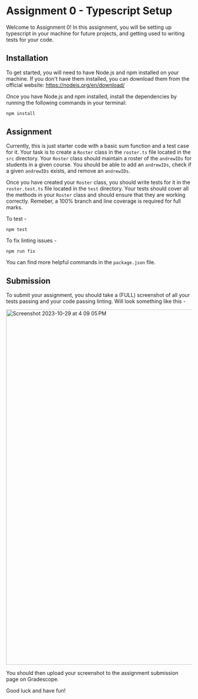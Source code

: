 # Assignment 0 - Typescript Setup

Welcome to Assignment 0! In this assignment, you will be setting up typescript in your machine for future projects, and getting used to writing tests for your code. 

## Installation

To get started, you will need to have Node.js and npm installed on your machine. If you don't have them installed, you can download them from the official website: https://nodejs.org/en/download/

Once you have Node.js and npm installed, install the dependencies by running the following commands in your terminal:

```bash
npm install
```

## Assignment

Currently, this is just starter code with a basic sum function and a test case for it. 
Your task is to create a `Roster` class in the `roster.ts` file located in the `src` directory. Your `Roster` class should  maintain a roster of the `andrewIDs` for students in a given course. You should be able to add an `andrewIDs`, check if a given `andrewIDs` exists, and remove an `andrewIDs`.


Once you have created your `Roster` class, you should write tests for it in the `roster.test.ts` file located in the `test` directory. Your tests should cover all the methods in your `Roster` class and should ensure that they are working correctly. Remeber, a 100% branch and line coverage is required for full marks.

To test - 
```
npm test
```

To fix linting issues - 
```
npm run fix
```

You can find more helpful commands in the `package.json` file.

## Submission

To submit your assignment, you should take a (FULL) screenshot of all your tests passing and your code passing linting. Will look something like this - 

<img width="964" alt="Screenshot 2023-10-29 at 4 09 05 PM" src="https://github.com/17-625-API-Design-F23/a0/assets/31413064/a610bcfc-24f0-4d28-b2a9-163e2918428c">

You should then upload your screenshot to the assignment submission page on Gradescope.

Good luck and have fun!
